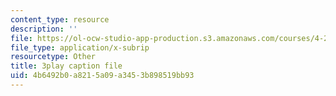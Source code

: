 ```yaml
---
content_type: resource
description: ''
file: https://ol-ocw-studio-app-production.s3.amazonaws.com/courses/4-241j-theory-of-city-form-spring-2013/4b6492b0a8215a09a3453b898519bb93_k2_wuThLG6o.vtt
file_type: application/x-subrip
resourcetype: Other
title: 3play caption file
uid: 4b6492b0-a821-5a09-a345-3b898519bb93
---
```

